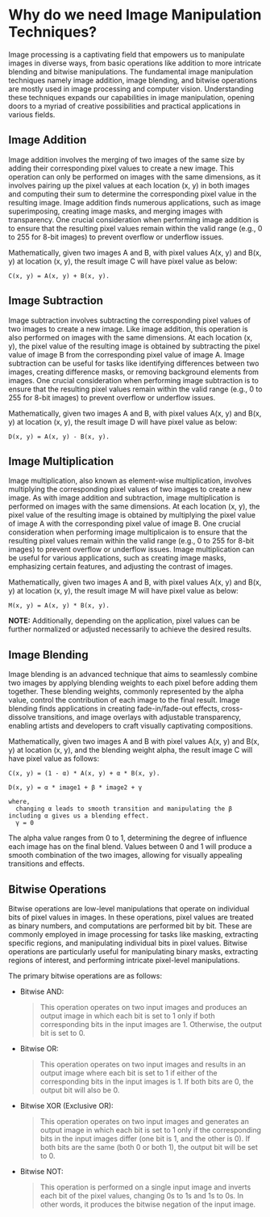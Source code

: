# Why do we need Image Manipulation Techniques?
Image processing is a captivating field that empowers us to manipulate images in diverse ways, from basic operations like addition to more intricate blending and 
bitwise manipulations. The fundamental image manipulation techniques namely image addition, image blending, and bitwise operations are mostly used in image 
processing and computer vision. Understanding these techniques expands our capabilities in image manipulation, opening doors to a myriad of creative possibilities 
and practical applications in various fields. 



## Image Addition
Image addition involves the merging of two images of the same size by adding their corresponding pixel values to create a new image. This operation can only be 
performed on images with the same dimensions, as it involves pairing up the pixel values at each location (x, y) in both images and computing their sum to 
determine the corresponding pixel value in the resulting image. Image addition finds numerous applications, such as image superimposing, creating image masks, 
and merging images with transparency. One crucial consideration when performing image addition is to ensure that the resulting pixel values remain within the 
valid range (e.g., 0 to 255 for 8-bit images) to prevent overflow or underflow issues.

Mathematically, given two images A and B, with pixel values A(x, y) and B(x, y) at location (x, y), the result image C will have pixel value as below:
```
C(x, y) = A(x, y) + B(x, y).
```



## Image Subtraction

Image subtraction involves subtracting the corresponding pixel values of two images to create a new image. Like image addition, this operation is also performed on 
images with the same dimensions. At each location (x, y), the pixel value of the resulting image is obtained by subtracting the pixel value of image B from the 
corresponding pixel value of image A. Image subtraction can be useful for tasks like identifying differences between two images, creating difference masks, or 
removing background elements from images. One crucial consideration when performing image subtraction is to ensure that the resulting pixel values remain within the 
valid range (e.g., 0 to 255 for 8-bit images) to prevent overflow or underflow issues.

Mathematically, given two images A and B, with pixel values A(x, y) and B(x, y) at location (x, y), the result image D will have pixel value as below:
```
D(x, y) = A(x, y) - B(x, y).
```



## Image Multiplication

Image multiplication, also known as element-wise multiplication, involves multiplying the corresponding pixel values of two images to create a new image. As with 
image addition and subtraction, image multiplication is performed on images with the same dimensions. At each location (x, y), the pixel value of the resulting 
image is obtained by multiplying the pixel value of image A with the corresponding pixel value of image B. One crucial consideration when performing image 
multiplicaion is to ensure that the resulting pixel values remain within the valid range (e.g., 0 to 255 for 8-bit images) to prevent overflow or underflow issues.
Image multiplication can be useful for various applications, such as creating image masks, emphasizing certain features, and adjusting the contrast of images.

Mathematically, given two images A and B, with pixel values A(x, y) and B(x, y) at location (x, y), the result image M will have pixel value as below:
```
M(x, y) = A(x, y) * B(x, y).
```

**NOTE:** Additionally, depending on the application, pixel values can be further normalized or adjusted necessarily to achieve the desired results.



## Image Blending
Image blending is an advanced technique that aims to seamlessly combine two images by applying blending weights to each pixel before adding them together. These 
blending weights, commonly represented by the alpha value, control the contribution of each image to the final result. Image blending finds applications in creating 
fade-in/fade-out effects, cross-dissolve transitions, and image overlays with adjustable transparency, enabling artists and developers to craft visually captivating 
compositions.

Mathematically, given two images A and B with pixel values A(x, y) and B(x, y) at location (x, y), and the blending weight alpha, the result image C will have 
pixel value as follows:
```
C(x, y) = (1 - α) * A(x, y) + α * B(x, y).

D(x, y) = α * image1 + β * image2 + γ

where,
  changing α leads to smooth transition and manipulating the β including α gives us a blending effect.
  γ = 0
```
The alpha value ranges from 0 to 1, determining the degree of influence each image has on the final blend. Values between 0 and 1 will produce a smooth combination 
of the two images, allowing for visually appealing transitions and effects.



## Bitwise Operations
Bitwise operations are low-level manipulations that operate on individual bits of pixel values in images. In these operations, pixel values are treated as binary 
numbers, and computations are performed bit by bit. These are commonly employed in image processing for tasks like masking, extracting specific regions, and 
manipulating individual bits in pixel values. Bitwise operations are particularly useful for manipulating binary masks, extracting regions of interest, and 
performing intricate pixel-level manipulations.

The primary bitwise operations are as follows:

  * Bitwise AND:
      > This operation operates on two input images and produces an output image in which each bit is set to 1 only if both corresponding bits in the input 
images are 1. Otherwise, the output bit is set to 0.

  * Bitwise OR:
      > This operation operates on two input images and results in an output image where each bit is set to 1 if either of the corresponding bits in the input
images is 1. If both bits are 0, the output bit will also be 0.

  * Bitwise XOR (Exclusive OR):
      > This operation operates on two input images and generates an output image in which each bit is set to 1 only if the corresponding bits in the input images
differ (one bit is 1, and the other is 0). If both bits are the same (both 0 or both 1), the output bit will be set to 0.

  * Bitwise NOT:
      > This operation is performed on a single input image and inverts each bit of the pixel values, changing 0s to 1s and 1s to 0s. In other words, it produces the bitwise
negation of the input image.



